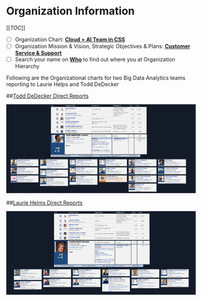 # Organization Information
[[_TOC_]]  
- [ ]   Organization Chart:  [**Cloud + AI Team in CSS**](https://microsoft.sharepoint.com/teams/CA)
- [ ]   Organization Mission & Vision, Strategic Objectives & Plans:  [**Customer Service & Support**](https://microsoft.sharepoint.com/teams/CSS/SitePages/About-CSS.aspx)
- [ ]   Search your name on [**Who**](http://who) to find out where you at Organization Hierarchy

Following are the Organizational charts for two Big Data Analytics teams reporting to Laurie Helps and Todd DeDecker

##[Todd DeDecker Direct Reports](http://who/is/toddde)

![Todd-Org.png](/.attachments/Todd-Org-47e43c7e-1587-4ad5-b7de-dd671e1688fc.png)


##[Laurie Helms Direct Reports](http://who/is/laurieh)

![Laurie-Org.png](/.attachments/Laurie-Org-aa42c7ac-e551-40bd-b64e-75d2cb8e938a.png)



